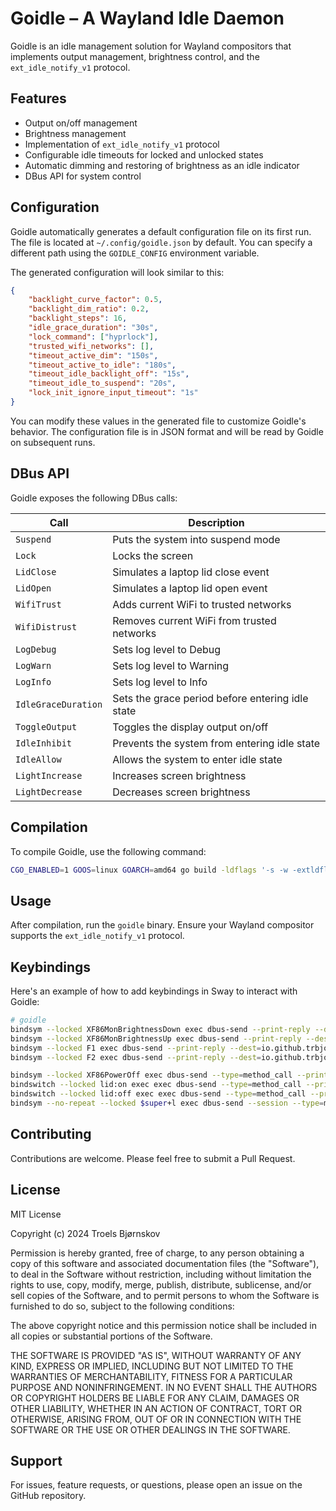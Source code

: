 # Goidle – A Wayland Idle Daemon

Goidle is an idle management solution for Wayland compositors that implements output management, brightness control, and the `ext_idle_notify_v1` protocol.

## Features

- Output on/off management
- Brightness management
- Implementation of `ext_idle_notify_v1` protocol
- Configurable idle timeouts for locked and unlocked states
- Automatic dimming and restoring of brightness as an idle indicator
- DBus API for system control

## Configuration

Goidle automatically generates a default configuration file on its first run. The file is located at `~/.config/goidle.json` by default. You can specify a different path using the `GOIDLE_CONFIG` environment variable.

The generated configuration will look similar to this:
```json
{
    "backlight_curve_factor": 0.5,
    "backlight_dim_ratio": 0.2,
    "backlight_steps": 16,
    "idle_grace_duration": "30s",
    "lock_command": ["hyprlock"],
    "trusted_wifi_networks": [],
    "timeout_active_dim": "150s",
    "timeout_active_to_idle": "180s",
    "timeout_idle_backlight_off": "15s",
    "timeout_idle_to_suspend": "20s",
    "lock_init_ignore_input_timeout": "1s"
}
```

You can modify these values in the generated file to customize Goidle's behavior. The configuration file is in JSON format and will be read by Goidle on subsequent runs.


## DBus API

Goidle exposes the following DBus calls:

| Call | Description |
|------|-------------|
| `Suspend` | Puts the system into suspend mode |
| `Lock` | Locks the screen |
| `LidClose` | Simulates a laptop lid close event |
| `LidOpen` | Simulates a laptop lid open event |
| `WifiTrust` | Adds current WiFi to trusted networks |
| `WifiDistrust` | Removes current WiFi from trusted networks |
| `LogDebug` | Sets log level to Debug |
| `LogWarn` | Sets log level to Warning |
| `LogInfo` | Sets log level to Info |
| `IdleGraceDuration` | Sets the grace period before entering idle state |
| `ToggleOutput` | Toggles the display output on/off |
| `IdleInhibit` | Prevents the system from entering idle state |
| `IdleAllow` | Allows the system to enter idle state |
| `LightIncrease` | Increases screen brightness |
| `LightDecrease` | Decreases screen brightness |

## Compilation

To compile Goidle, use the following command:
```bash
CGO_ENABLED=1 GOOS=linux GOARCH=amd64 go build -ldflags '-s -w -extldflags "-static"' .
```

## Usage

After compilation, run the `goidle` binary. Ensure your Wayland compositor supports the `ext_idle_notify_v1` protocol.

## Keybindings

Here's an example of how to add keybindings in Sway to interact with Goidle:

```bash
# goidle
bindsym --locked XF86MonBrightnessDown exec dbus-send --print-reply --dest=io.github.trbjo.GoIdle /io/github/trbjo/GoIdle io.github.trbjo.GoIdle.LightDecrease
bindsym --locked XF86MonBrightnessUp exec dbus-send --print-reply --dest=io.github.trbjo.GoIdle /io/github/trbjo/GoIdle io.github.trbjo.GoIdle.LightIncrease
bindsym --locked F1 exec dbus-send --print-reply --dest=io.github.trbjo.GoIdle /io/github/trbjo/GoIdle io.github.trbjo.GoIdle.LightDecrease
bindsym --locked F2 exec dbus-send --print-reply --dest=io.github.trbjo.GoIdle /io/github/trbjo/GoIdle io.github.trbjo.GoIdle.LightIncrease

bindsym --locked XF86PowerOff exec dbus-send --type=method_call --print-reply --dest=io.github.trbjo.GoIdle /io/github/trbjo/GoIdle io.github.trbjo.GoIdle.Suspend
bindswitch --locked lid:on exec exec dbus-send --type=method_call --print-reply --dest=io.github.trbjo.GoIdle /io/github/trbjo/GoIdle io.github.trbjo.GoIdle.LidClose
bindswitch --locked lid:off exec exec dbus-send --type=method_call --print-reply --dest=io.github.trbjo.GoIdle /io/github/trbjo/GoIdle io.github.trbjo.GoIdle.LidOpen
bindsym --no-repeat --locked $super+l exec dbus-send --session --type=method_call --print-reply --dest=io.github.trbjo.GoIdle /io/github/trbjo/GoIdle io.github.trbjo.GoIdle.ToggleOutput string:"eDP-1"
```

## Contributing

Contributions are welcome. Please feel free to submit a Pull Request.

## License

MIT License

Copyright (c) 2024 Troels Bjørnskov

Permission is hereby granted, free of charge, to any person obtaining a copy
of this software and associated documentation files (the "Software"), to deal
in the Software without restriction, including without limitation the rights
to use, copy, modify, merge, publish, distribute, sublicense, and/or sell
copies of the Software, and to permit persons to whom the Software is
furnished to do so, subject to the following conditions:

The above copyright notice and this permission notice shall be included in all
copies or substantial portions of the Software.

THE SOFTWARE IS PROVIDED "AS IS", WITHOUT WARRANTY OF ANY KIND, EXPRESS OR
IMPLIED, INCLUDING BUT NOT LIMITED TO THE WARRANTIES OF MERCHANTABILITY,
FITNESS FOR A PARTICULAR PURPOSE AND NONINFRINGEMENT. IN NO EVENT SHALL THE
AUTHORS OR COPYRIGHT HOLDERS BE LIABLE FOR ANY CLAIM, DAMAGES OR OTHER
LIABILITY, WHETHER IN AN ACTION OF CONTRACT, TORT OR OTHERWISE, ARISING FROM,
OUT OF OR IN CONNECTION WITH THE SOFTWARE OR THE USE OR OTHER DEALINGS IN THE
SOFTWARE.

## Support

For issues, feature requests, or questions, please open an issue on the GitHub repository.
